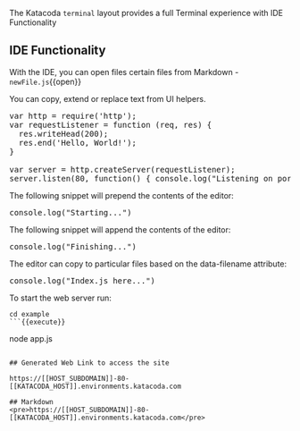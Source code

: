 The Katacoda `terminal` layout provides a full Terminal experience with IDE Functionality
## IDE Functionality

With the IDE, you can open files certain files from Markdown - `newFile.js`{{open}}

You can copy, extend or replace text from UI helpers.

<pre class="file" data-filename="app.js" data-target="replace">var http = require('http');
var requestListener = function (req, res) {
  res.writeHead(200);
  res.end('Hello, World!');
}

var server = http.createServer(requestListener);
server.listen(80, function() { console.log("Listening on port 80")});
</pre>

The following snippet will prepend the contents of the editor:

<pre class="file" data-filename="app.js" data-target="prepend">console.log("Starting...")
</pre>

The following snippet will append the contents of the editor:

<pre class="file" data-filename="app.js" data-target="append">console.log("Finishing...")
</pre>

The editor can copy to particular files based on the data-filename attribute:

<pre class="file" data-filename="index.js" data-target="replace">console.log("Index.js here...")
</pre>

To start the web server run:

```
cd example
```{{execute}}

```
node app.js
```{{execute}}

## Generated Web Link to access the site

https://[[HOST_SUBDOMAIN]]-80-[[KATACODA_HOST]].environments.katacoda.com

## Markdown 
<pre>https://[[HOST_SUBDOMAIN]]-80-[[KATACODA_HOST]].environments.katacoda.com</pre>
